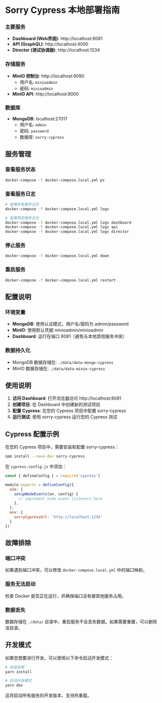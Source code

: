 # Sorry Cypress 本地部署指南

### 主要服务
- **Dashboard (Web界面)**: http://localhost:8081
- **API (GraphQL)**: http://localhost:4000
- **Director (测试协调器)**: http://localhost:1234

### 存储服务
- **MinIO 控制台**: http://localhost:9090
  - 用户名: `minioadmin`
  - 密码: `minioadmin`
- **MinIO API**: http://localhost:9000

### 数据库
- **MongoDB**: localhost:27017
  - 用户名: `admin`
  - 密码: `password`
  - 数据库: `sorry-cypress`

## 服务管理

### 查看服务状态
```bash
docker-compose -f docker-compose.local.yml ps
```

### 查看服务日志
```bash
# 查看所有服务日志
docker-compose -f docker-compose.local.yml logs

# 查看特定服务日志
docker-compose -f docker-compose.local.yml logs dashboard
docker-compose -f docker-compose.local.yml logs api
docker-compose -f docker-compose.local.yml logs director
```

### 停止服务
```bash
docker-compose -f docker-compose.local.yml down
```

### 重启服务
```bash
docker-compose -f docker-compose.local.yml restart
```

## 配置说明

### 环境变量
- **MongoDB**: 使用认证模式，用户名/密码为 admin/password
- **MinIO**: 使用默认凭据 minioadmin/minioadmin
- **Dashboard**: 运行在端口 8081（避免与本地其他服务冲突）

### 数据持久化
- MongoDB 数据存储在: `./data/data-mongo-cypress`
- MinIO 数据存储在: `./data/data-minio-cypress`

## 使用说明

1. **访问 Dashboard**: 打开浏览器访问 http://localhost:8081
2. **创建项目**: 在 Dashboard 中创建新的测试项目
3. **配置 Cypress**: 在您的 Cypress 项目中配置 sorry-cypress
4. **运行测试**: 使用 sorry-cypress 运行您的 Cypress 测试

## Cypress 配置示例

在您的 Cypress 项目中，需要安装和配置 sorry-cypress：

```bash
npm install --save-dev sorry-cypress
```

在 `cypress.config.js` 中添加：

```javascript
const { defineConfig } = require('cypress')

module.exports = defineConfig({
  e2e: {
    setupNodeEvents(on, config) {
      // implement node event listeners here
    },
  },
  env: {
    sorryCypressUrl: 'http://localhost:1234'
  }
})
```

## 故障排除

### 端口冲突
如果遇到端口冲突，可以修改 `docker-compose.local.yml` 中的端口映射。

### 服务无法启动
检查 Docker 是否正在运行，并确保端口没有被其他服务占用。

### 数据丢失
数据存储在 `./data/` 目录中，重启服务不会丢失数据。如果需要重置，可以删除该目录。

## 开发模式

如果您想要进行开发，可以使用以下命令启动开发模式：

```bash
# 安装依赖
yarn install

# 启动开发模式
yarn dev
```

这将启动所有服务的开发版本，支持热重载。 